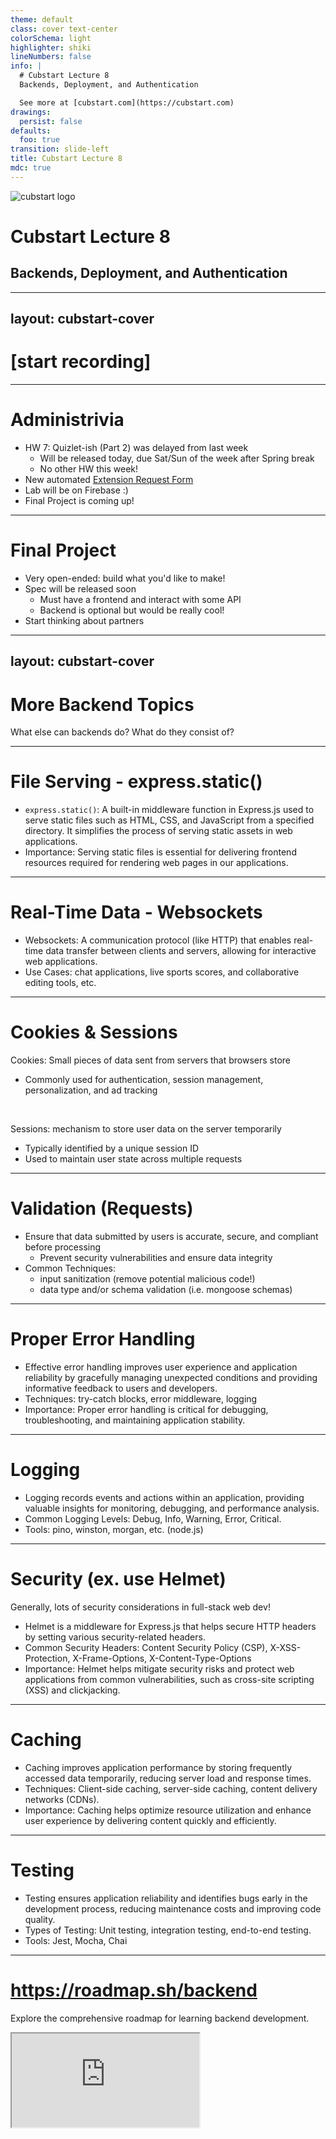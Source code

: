 ```yaml
---
theme: default
class: cover text-center
colorSchema: light
highlighter: shiki
lineNumbers: false
info: |
  # Cubstart Lecture 8
  Backends, Deployment, and Authentication

  See more at [cubstart.com](https://cubstart.com)
drawings:
  persist: false
defaults:
  foo: true
transition: slide-left
title: Cubstart Lecture 8
mdc: true
---
```


<img class="w-24 m-auto mb-8" src="/images/cubstart-logo.png" alt="cubstart logo" />

# Cubstart Lecture 8

## Backends, Deployment, and Authentication


---
layout: cubstart-cover
---

# \[start recording\]


---

# Administrivia

<v-clicks>

- HW 7: Quizlet-ish (Part 2) was delayed from last week
  - Will be released today, due Sat/Sun of the week after Spring break
  - No other HW this week!
- New automated [Extension Request Form](https://forms.gle/ngVNtwp1uPdeNktY8)
- Lab will be on Firebase :)
- Final Project is coming up!

</v-clicks>

---

# Final Project

- Very open-ended: build what you'd like to make!
- Spec will be released soon
  - Must have a frontend and interact with some API
  - Backend is optional but would be really cool!
- Start thinking about partners

---
layout: cubstart-cover
---

# More Backend Topics

What else can backends do? What do they consist of?

---

# File Serving - express.static()

- `express.static()`: A built-in middleware function in Express.js used to serve static files such as HTML, CSS, and JavaScript from a specified directory. It simplifies the process of serving static assets in web applications.
- Importance: Serving static files is essential for delivering frontend resources required for rendering web pages in our applications.

<!-- Speaker Notes: Explain how to serve static files using express.static() in Express.js. Discuss the importance of organizing static files in a public directory and how to configure express.static(). -->

---

# Real-Time Data - Websockets

- Websockets: A communication protocol (like HTTP) that enables real-time data transfer between clients and servers, allowing for interactive web applications.
- Use Cases: chat applications, live sports scores, and collaborative editing tools, etc.

<!--
Speaker Notes: Introduce Websockets as a technology for real-time communication between the client and server. Mention common use cases such as chat applications and live updates. Discuss libraries like Socket.io for implementing Websockets in Node.js applications.
-->

---

# Cookies & Sessions
<div/>

Cookies: Small pieces of data sent from servers that browsers store
  - Commonly used for authentication, session management, personalization, and ad tracking

<br/>

Sessions: mechanism to store user data on the server temporarily
  - Typically identified by a unique session ID
  - Used to maintain user state across multiple requests

<!--
Speaker Notes: Discuss the purpose and use cases of cookies and sessions in web applications. Mention how sessions can be implemented in Express.js using middleware like express-session.
-->

---

# Validation (Requests)

- Ensure that data submitted by users is accurate, secure, and compliant before processing
  - Prevent security vulnerabilities and ensure data integrity
- Common Techniques:
  - input sanitization (remove potential malicious code!)
  - data type and/or schema validation (i.e. mongoose schemas)

<!-- Speaker Notes: Discuss the importance of request validation in preventing security vulnerabilities and ensuring data integrity. Mention libraries like Joi for request validation in Express.js applications. -->

---

# Proper Error Handling

- Effective error handling improves user experience and application reliability by gracefully managing unexpected conditions and providing informative feedback to users and developers.
- Techniques: try-catch blocks, error middleware, logging
- Importance: Proper error handling is critical for debugging, troubleshooting, and maintaining application stability.

<!--
Speaker Notes: Explain the significance of proper error handling in backend development. Discuss strategies for handling errors gracefully and logging error details for debugging purposes.
-->

---

# Logging

- Logging records events and actions within an application, providing valuable insights for monitoring, debugging, and performance analysis.
- Common Logging Levels: Debug, Info, Warning, Error, Critical.
- Tools: pino, winston, morgan, etc. (node.js)

<!-- Speaker Notes: Introduce logging as a critical aspect of backend development. Discuss the importance of logging different types of events and choosing appropriate logging levels. Mention popular logging libraries like Winston and Morgan. -->

---

# Security (ex. use Helmet)
Generally, lots of security considerations in full-stack web dev!

- Helmet is a middleware for Express.js that helps secure HTTP headers by setting various security-related headers.
- Common Security Headers: Content Security Policy (CSP), X-XSS-Protection, X-Frame-Options, X-Content-Type-Options
- Importance: Helmet helps mitigate security risks and protect web applications from common vulnerabilities, such as cross-site scripting (XSS) and clickjacking.

<!--
Speaker Notes: Discuss the importance of security in web applications and how Helmet helps mitigate security risks by setting HTTP headers securely. Explain common security headers provided by Helmet and their purposes.
-->

---

# Caching

- Caching improves application performance by storing frequently accessed data temporarily, reducing server load and response times.
- Techniques: Client-side caching, server-side caching, content delivery networks (CDNs).
- Importance: Caching helps optimize resource utilization and enhance user experience by delivering content quickly and efficiently.

<!-- Speaker Notes: Explain caching as a technique for improving performance and reducing server load. Discuss different caching strategies and when to use them. Mention caching libraries like Node-cache for server-side caching. -->

---

# Testing

- Testing ensures application reliability and identifies bugs early in the development process, reducing maintenance costs and improving code quality.
- Types of Testing: Unit testing, integration testing, end-to-end testing.
- Tools: Jest, Mocha, Chai

<!-- Speaker Notes: Discuss the importance of testing in backend development and the different types of testing methodologies. Mention popular testing frameworks like Jest and Mocha for testing Node.js applications. -->

---

# <https://roadmap.sh/backend>

Explore the comprehensive roadmap for learning backend development.

  <iframe src="https://roadmap.sh/backend" class="w-full mt-8 h-90" />

<!--
Speaker Notes: Introduce roadmap.sh/backend as a valuable resource for learning and mastering backend development concepts. Encourage students to explore the roadmap to gain a deeper understanding of backend technologies and best practices.
-->

---
layout: cubstart-cover
---

# Deployment & Hosting

---

# Components of Web Applications

- Frontend: Often consists of static files (HTML, CSS, JavaScript).
- Web Servers: Handle API requests and potentially serve static files.
- Databases: Store and manage application data.

<!-- Speaker Notes: Explain the components of web applications and their respective roles. Emphasize the separation of concerns between frontend, backend, and database layers. -->

---

# "Managed" Services

- BaaS (Backend as a Service): Provides backend infrastructure and services, allowing developers to focus on application logic.
- PaaS (Platform as a Service): Offers platforms for application deployment and management, including runtime environments and middleware.
- IaaS (Infrastructure as a Service): Provides virtualized computing resources over the internet, including servers, storage, and networking.

<!-- Speaker Notes: Discuss the different types of managed services for deploying web applications. Explain the trade-offs between BaaS, PaaS, and IaaS in terms of control, scalability, and management overhead. -->

---

# Databases

- Databases also need to be deployed and managed.
- Options include using managed database services or setting up databases on virtual machines.

<!-- Speaker Notes: Highlight the importance of deploying and managing databases for web applications. Discuss the benefits of using managed database services for scalability, reliability, and ease of maintenance. -->

---

# How to Deploy

- Consider scalability, performance, cost, complexity, etc.
- Think about specific requirements of your application
- Ensure proper security measures are implemented throughout the deployment process


---

# 1. Self-Managed Servers

- Provision virtual or physical servers from a cloud provider (IaaS) or your own infrastructure
- Install necessary software (e.g., web server, database server, application runtime)
- Configure security settings
- Deploy your application manually or using deployment tools like Ansible, Chef, or Puppet

---

# 2. Platform as a Service (PaaS)

- Use platforms like Heroku, Google App Engine, or Microsoft Azure App Service
- These platforms manage infrastructure and provide tools for deploying, scaling, and monitoring applications
- Typically, you only need to focus on code and configuration, without dealing with server management

---

# 3. Containerization

- Dockerize your application and dependencies into containers
- Use container orchestration tools like Kubernetes, Docker Swarm, or Amazon ECS to manage and deploy containers at scale
- Provides consistency across different environments and simplifies deployment and scaling

---

# 4. Serverless Computing

- Deploy backend applications as functions or serverless APIs
- Use platforms like AWS Lambda, Google Cloud Functions, or Azure Functions
- Pay only for the resources consumed during execution
- Well-suited for event-driven architectures and microservices

---

# Managed Backend Services

- Utilize managed services for specific backend components:
  - databases (e.g., Amazon RDS, Google Cloud SQL, MongoDB Atlas)
  - caching (e.g., Amazon ElastiCache, Redis Labs)
  - message queues (e.g., Amazon SQS, Google Cloud Pub/Sub)
- Focus on application logic while offloading operational tasks to the service provider

---

# Summary: How to Deploy
Can combine multiple methods!

- DIY: set up servers, install packages, configure security, etc. on your own
  - Fully Self-Host: Use your own infrastructure (i.e. actual computers)
  - IaaS Platforms: Utilize cloud providers like AWS, Linode, or Digital Ocean to provision virtual machines

---

# Summary: How to Deploy
Can combine multiple methods!

- PaaS Platforms: Deploy **applications** on platforms like Heroku, which abstract away infrastructure and system management
- Containerization: Deploy **containers**, or lightweight packages containing your code and all software/system dependencies
- Serverless Platforms: Deploy just **functions** (pieces of code) that run on the cloud

<!-- Speaker Notes: Explain the various deployment options available for web applications, ranging from self-hosting to serverless architectures. Discuss the benefits and drawbacks of each approach in terms of scalability, cost, and complexity. -->

---

# Continuous Integration/Continuous Deployment (CI/CD)

- Automate the deployment process using CI/CD pipelines
- Build, test, and deploy your backend application whenever changes are made to the codebase
- Use platforms/tools like GitHub Actions, CircleCI, Jenkins, etc.

---
layout: cubstart-cover
---

# Authentication

---

# Authentication Overview

- Authentication is the process of verifying the identity of a user.
- Important for controlling access to resources and protecting sensitive data.

<!-- Speaker Notes: Introduce authentication as a crucial aspect of web application security. Discuss the importance of verifying user identities to control access and maintain data integrity. -->

---

# Many Ways to Implement Authentication

- Write Your Own Fully: Not recommended due to security risks and complexity.
- Use a Library (e.g., Passport.js): Leverage existing authentication strategies and middleware.
- Use a Managed Service Like Auth0: Simplifies authentication with comprehensive features and integrations.

<!-- Speaker Notes: Discuss different approaches to implementing authentication in web applications. Emphasize the benefits of using libraries or managed services for authentication to reduce development time and improve security. -->

---

# Under-the-Hood: Cookies & Sessions or JWT Tokens

- Cookies & Sessions: Traditional approach using server-side session management and cookies to track user sessions.
- JWT Tokens: Stateless authentication using JSON Web Tokens for secure authentication and authorization.

<!-- Speaker Notes: Explain the mechanisms used for authentication, including cookies and sessions for server-side session management and JWT tokens for stateless authentication. Discuss the pros and cons of each approach and when to use them. -->

---

# Express + [Auth0](https://auth0.com/)

- Use express-openid-connect middleware for seamless integration with Auth0
- Connect Auth0 user authentication to MongoDB for user management and access control
- Will show demo!

<!--
Speaker Notes: Walk through the live demonstration of implementing authentication with Express and Auth0. Highlight the steps involved in setting up Auth0 integration, configuring express-openid-connect middleware, and connecting Auth0 users to MongoDB for user management.
-->

---
layout: cubstart-cover
---

# Demo: Express + Auth0

---

# Set Up Auth0 Application

- Create an Auth0 account and set up a new application.
- Obtain the client ID and client secret for the application.

<!-- Speaker Notes: Explain the initial setup process for creating an Auth0 application. Mention the importance of obtaining the client ID and client secret for integrating Auth0 with Express. -->

---

# Install Dependencies

```bash
npm install express express-openid-connect dotenv
```

- [express-openid-connect](https://github.com/auth0/express-openid-connect)
- dotenv

<!--
Speaker Notes: Guide students through installing the necessary dependencies for implementing authentication with Express and Auth0. Emphasize the use of express-openid-connect middleware for seamless integration.
-->

---

# Configure Auth0 Middleware

```javascript
const { auth } = require('express-openid-connect');

app.use(
  auth({
    issuerBaseURL: process.env.AUTH0_ISSUER_BASE_URL,
    baseURL: process.env.BASE_URL,
    clientID: process.env.AUTH0_CLIENT_ID,
    secret: process.env.SESSION_SECRET,
    requiresAuth: false // make routes public unless explicitly stated
  })
);
```

<!-- Speaker Notes: Explain how to configure the express-openid-connect middleware in Express.js to authenticate users with Auth0. Mention the required parameters such as issuerBaseURL, clientID, and secret, which should be stored in environment variables. -->

---

# Protect Routes

```javascript
const { requiresAuth } = require('express-openid-connect');

app.get('/profile', requiresAuth(), (req, res) => {
  res.json(req.openid.user);
});
```

<!-- Speaker Notes: Show how to protect routes by requiring authentication using the express-openid-connect middleware. Demonstrate accessing user information from the req.openid.user object, which contains authenticated user data. -->

---

# Connect to MongoDB

```javascript
const mongoose = require('mongoose');
mongoose.connect(process.env.MONGODB_URI);
```

<!-- Speaker Notes: Provide a brief code snippet demonstrating how to connect Express.js with MongoDB using Mongoose. Mention the importance of storing MongoDB connection URI in environment variables for security. -->

---

# Store User Data

```javascript
const userSchema = new mongoose.Schema({
  sub: String,
  email: String,
  name: String,
});

const User = mongoose.model('User', userSchema);
```

<!-- Speaker Notes: Show how to define a Mongoose schema for storing user data retrieved from Auth0. Explain the structure of the userSchema and how it maps to user information obtained during authentication. -->

---

# Save Auth0 User to MongoDB


```javascript
app.get('/profile', asyncHandler(async (req, res) => {
  const { sub, email, name } = req.openid.user;
  const user = await User.findOneAndUpdate(
    { sub }, // find by auth0 ID
    { email, name }, // add email and name
    {
      upsert: true, // insert if not already exists
      new: true, // return updated (new) data
    }
  );
  res.json(user);
}));
```

<!--
Speaker Notes: Demonstrate how to save authenticated Auth0 users to MongoDB using Mongoose. Explain the findOneAndUpdate() method to either create a new user or update an existing user based on the Auth0 sub (subject) identifier.
-->

---
layout: cubstart-cover
---

# Closing Notes

forgive my ramblings... but go build!

---

# Closing Notes: Summary
Backend knowledge, like all things web, is *vast*

- We showed Express + Mongo + Auth0
	- routes, JSON-based APIs, file serving, auth management
- Clients can also be mobile or other native (desktop) apps
- Other tech stacks exist! Continue exploring server-side programming


---

# What if I don't want to write my own backend?

- Preview: Enter *backend-as-a-service*
- Firebase Auth + Firestore (DB) at lab this week!


---
layout: cubstart-cover
---

# \[stop recording\]
